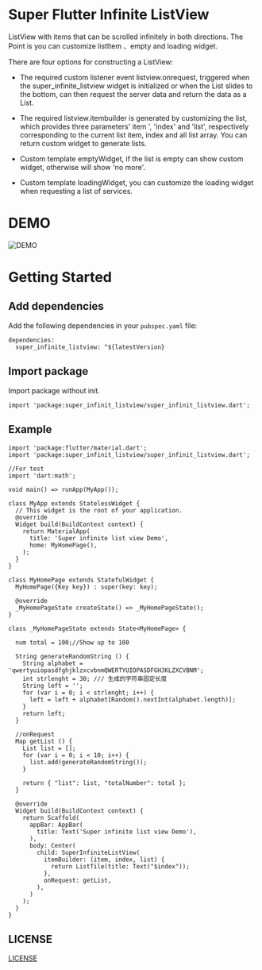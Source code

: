 # Super Flutter Infinite ListView

ListView with items that can be scrolled infinitely in both directions. The Point is you can customize listItem 、empty and loading widget.

There are four options for constructing a ListView:

- The required custom listener event listview.onrequest, triggered when the super_infinite_listview widget is initialized or when the List slides to the bottom, can then request the server data and return the data as a List.

- The required listview.itembuilder is generated by customizing the list, which provides three parameters' item ', 'index' and 'list', respectively corresponding to the current list item, index and all list array. You can return custom widget to generate lists.

- Custom template emptyWidget, if the list is empty can show custom widget, otherwise will show 'no more'.

- Custom template loadingWidget, you can customize the loading widget when requesting a list of services.

# DEMO
![DEMO](https://github.com/chudongvip/super_infinite_listview/demo.gif)

# Getting Started

## Add dependencies

Add the following dependencies in your `pubspec.yaml` file:

```
dependencies:
  super_infinite_listview: ^${latestVersion}
```

## Import package

Import package without init.

```
import 'package:super_infinit_listview/super_infinit_listview.dart';
```

## Example

```
import 'package:flutter/material.dart';
import 'package:super_infinit_listview/super_infinit_listview.dart';

//For test
import 'dart:math';

void main() => runApp(MyApp());

class MyApp extends StatelessWidget {
  // This widget is the root of your application.
  @override
  Widget build(BuildContext context) {
    return MaterialApp(
      title: 'Super infinite list view Demo',
      home: MyHomePage(),
    );
  }
}

class MyHomePage extends StatefulWidget {
  MyHomePage({Key key}) : super(key: key);

  @override
  _MyHomePageState createState() => _MyHomePageState();
}

class _MyHomePageState extends State<MyHomePage> {

  num total = 100;//Show up to 100

  String generateRandomString () {
    String alphabet = 'qwertyuiopasdfghjklzxcvbnmQWERTYUIOPASDFGHJKLZXCVBNM';
    int strlenght = 30; /// 生成的字符串固定长度
    String left = '';
    for (var i = 0; i < strlenght; i++) {
      left = left + alphabet[Random().nextInt(alphabet.length)];
    } 
    return left;
  }

  //onRequest 
  Map getList () {
    List list = [];
    for (var i = 0; i < 10; i++) {
      list.add(generateRandomString());
    }

    return { "list": list, "totalNumber": total };
  }

  @override
  Widget build(BuildContext context) {
    return Scaffold(
      appBar: AppBar(
        title: Text('Super infinite list view Demo'),
      ),
      body: Center(
        child: SuperInfiniteListView(
          itemBuilder: (item, index, list) {
            return ListTile(title: Text("$index"));
          },
          onRequest: getList,
        ),
      )
    );
  }
}

```

## LICENSE

[LICENSE](./LICENSE)